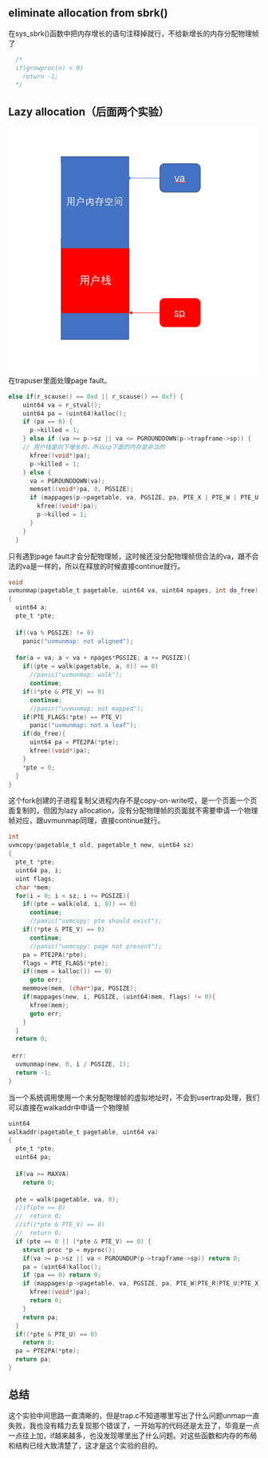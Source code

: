 ## eliminate allocation from sbrk()
在sys_sbrk()函数中把内存增长的语句注释掉就行，不给新增长的内存分配物理帧了
```c
  /*
  if(growproc(n) < 0)
    return -1;
  */
```
## Lazy allocation（后面两个实验）
![alt text](image.png)
在trapuser里面处理page fault。
```c
else if(r_scause() == 0xd || r_scause() == 0xf) {
    uint64 va = r_stval();
    uint64 pa = (uint64)kalloc();
    if (pa == 0) {
      p->killed = 1;
    } else if (va >= p->sz || va <= PGROUNDDOWN(p->trapframe->sp)) {
    // 用户栈是向下增长的，所以sp下面的内存是非法的
      kfree((void*)pa);
      p->killed = 1;
    } else {
      va = PGROUNDDOWN(va);
      memset((void*)pa, 0, PGSIZE);
      if (mappages(p->pagetable, va, PGSIZE, pa, PTE_X | PTE_W | PTE_U | PTE_R) != 0) {
        kfree((void*)pa);
        p->killed = 1;
      }
    }
  }
```
只有遇到page fault才会分配物理帧，这时候还没分配物理帧但合法的va，跟不合法的va是一样的，所以在释放的时候直接continue就行。
```c
void
uvmunmap(pagetable_t pagetable, uint64 va, uint64 npages, int do_free)
{
  uint64 a;
  pte_t *pte;

  if((va % PGSIZE) != 0)
    panic("uvmunmap: not aligned");

  for(a = va; a < va + npages*PGSIZE; a += PGSIZE){
    if((pte = walk(pagetable, a, 0)) == 0)
      //panic("uvmunmap: walk");
      continue;
    if((*pte & PTE_V) == 0)
      continue;
      //panic("uvmunmap: not mapped");
    if(PTE_FLAGS(*pte) == PTE_V)
      panic("uvmunmap: not a leaf");
    if(do_free){
      uint64 pa = PTE2PA(*pte);
      kfree((void*)pa);
    }
    *pte = 0;
  }
}
```
这个fork创建的子进程复制父进程内存不是copy-on-write哎，是一个页面一个页面复制的，但因为lazy allocation，没有分配物理帧的页面就不需要申请一个物理帧对应，跟uvmunmap同理，直接continue就行。
```c
int     
uvmcopy(pagetable_t old, pagetable_t new, uint64 sz)   
{       
  pte_t *pte;    
  uint64 pa, i;  
  uint flags;    
  char *mem;       
  for(i = 0; i < sz; i += PGSIZE){ 
    if((pte = walk(old, i, 0)) == 0) 
      continue;  
      //panic("uvmcopy: pte should exist");   
    if((*pte & PTE_V) == 0)        
      continue;  
      //panic("uvmcopy: page not present");   
    pa = PTE2PA(*pte);    
    flags = PTE_FLAGS(*pte);       
    if((mem = kalloc()) == 0)      
      goto err;  
    memmove(mem, (char*)pa, PGSIZE); 
    if(mappages(new, i, PGSIZE, (uint64)mem, flags) != 0){      
      kfree(mem);
      goto err;  
    }   
  }     
  return 0;      
        
 err:   
  uvmunmap(new, 0, i / PGSIZE, 1); 
  return -1;     
}
```
当一个系统调用使用一个未分配物理帧的虚拟地址时，不会到usertrap处理，我们可以直接在walkaddr中申请一个物理帧
```c
uint64
walkaddr(pagetable_t pagetable, uint64 va)
{
  pte_t *pte;
  uint64 pa;

  if(va >= MAXVA)
    return 0;

  pte = walk(pagetable, va, 0);
  //if(pte == 0)
  //  return 0;
  //if((*pte & PTE_V) == 0)
  //  return 0;
  if (pte == 0 || (*pte & PTE_V) == 0) {
    struct proc *p = myproc();
    if(va >= p->sz || va < PGROUNDUP(p->trapframe->sp)) return 0;
    pa = (uint64)kalloc();
    if (pa == 0) return 0;
    if (mappages(p->pagetable, va, PGSIZE, pa, PTE_W|PTE_R|PTE_U|PTE_X) != 0) {
      kfree((void*)pa);
	  return 0;
    }
	return pa;
  }
  if((*pte & PTE_U) == 0)
    return 0;
  pa = PTE2PA(*pte);
  return pa;
}
```

## 总结
这个实验中间思路一直清晰的，但是trap.c不知道哪里写出了什么问题unmap一直失败，我也没有精力去复现那个错误了，一开始写的代码还是太丑了，毕竟是一点一点往上加，if越来越多，也没发现哪里出了什么问题。对这些函数和内存的布局和结构已经大致清楚了，这才是这个实验的目的。